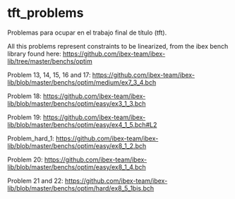 # tft_problems
Problemas para ocupar en el trabajo final de título (tft).

All this problems represent constraints to be linearized, from the ibex bench library found here: https://github.com/ibex-team/ibex-lib/tree/master/benchs/optim

Problem 13, 14, 15, 16 and 17: https://github.com/ibex-team/ibex-lib/blob/master/benchs/optim/medium/ex7_3_4.bch

Problem 18: https://github.com/ibex-team/ibex-lib/blob/master/benchs/optim/easy/ex3_1_3.bch

Problem 19: https://github.com/ibex-team/ibex-lib/blob/master/benchs/optim/easy/ex4_1_5.bch#L2

Problem_hard_1: https://github.com/ibex-team/ibex-lib/blob/master/benchs/optim/easy/ex8_1_2.bch

Problem 20: https://github.com/ibex-team/ibex-lib/blob/master/benchs/optim/easy/ex8_1_4.bch

Problem 21 and 22: https://github.com/ibex-team/ibex-lib/blob/master/benchs/optim/hard/ex8_5_1bis.bch